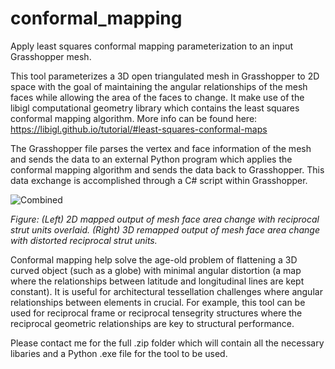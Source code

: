 # conformal_mapping
Apply least squares conformal mapping parameterization to an input Grasshopper mesh.

This tool parameterizes a 3D open triangulated mesh in Grasshopper to 2D space with the goal of maintaining the angular relationships of the mesh faces while allowing the area of the faces to change. It make use of the libigl computational geometry library which contains the least squares conformal mapping algorithm. More info can be found here: https://libigl.github.io/tutorial/#least-squares-conformal-maps

The Grasshopper file parses the vertex and face information of the mesh and sends the data to an external Python program which applies the conformal mapping algorithm and sends the data back to Grasshopper. This data exchange is accomplished through a C# script within Grasshopper.

![Combined](https://user-images.githubusercontent.com/63329231/105234490-514a0100-5b39-11eb-8e93-d5016c447e82.png)

*Figure: (Left) 2D mapped output of mesh face area change with reciprocal strut units overlaid. (Right) 3D remapped output of mesh face area change with distorted reciprocal strut units.*


Conformal mapping help solve the age-old problem of flattening a 3D curved object (such as a globe) with minimal angular distortion (a map where the relationships between latitude and longitudinal lines are kept constant). It is useful for architectural tessellation challenges where angular relationships between elements in crucial. For example, this tool can be used for reciprocal frame or reciprocal tensegrity structures where the reciprocal geometric relationships are key to structural performance.

Please contact me for the full .zip folder which will contain all the necessary libaries and a Python .exe file for the tool to be used.
